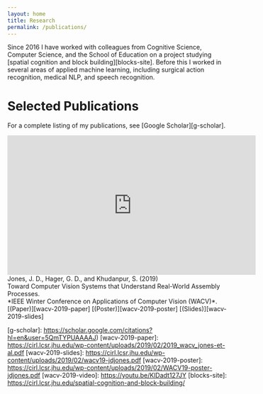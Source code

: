 ```yaml
---
layout: home
title: Research
permalink: /publications/
---
```


Since 2016 I have worked with colleagues from Cognitive Science, Computer
Science, and the School of Education on a project studying [spatial cognition
and block building][blocks-site]. Before this I worked in several areas of
applied machine learning, including surgical action recognition, medical NLP,
and speech recognition.

# Selected Publications

For a complete listing of my publications, see [Google Scholar][g-scholar].

<iframe width="560" height="315" src="https://www.youtube.com/embed/KlDadt127JY" frameborder="0" allow="accelerometer; autoplay; encrypted-media; gyroscope; picture-in-picture" allowfullscreen></iframe>
Jones, J. D., Hager, G. D., and Khudanpur, S. (2019) <br>
Toward Computer Vision Systems that Understand Real-World Assembly Processes. <br>
*IEEE Winter Conference on Applications of Computer Vision (WACV)*. <br>
[(Paper)][wacv-2019-paper]
[(Poster)][wacv-2019-poster]
[(Slides)][wacv-2019-slides]

[g-scholar]: https://scholar.google.com/citations?hl=en&user=5QmTYPUAAAAJ)
[wacv-2019-paper]: https://cirl.lcsr.jhu.edu/wp-content/uploads/2019/02/2019_wacv_jones-et-al.pdf
[wacv-2019-slides]: https://cirl.lcsr.jhu.edu/wp-content/uploads/2019/02/wacv19-jdjones.pdf
[wacv-2019-poster]: https://cirl.lcsr.jhu.edu/wp-content/uploads/2019/02/WACV19-poster-jdjones.pdf
[wacv-2019-video]: https://youtu.be/KlDadt127JY
[blocks-site]: https://cirl.lcsr.jhu.edu/spatial-cognition-and-block-building/
